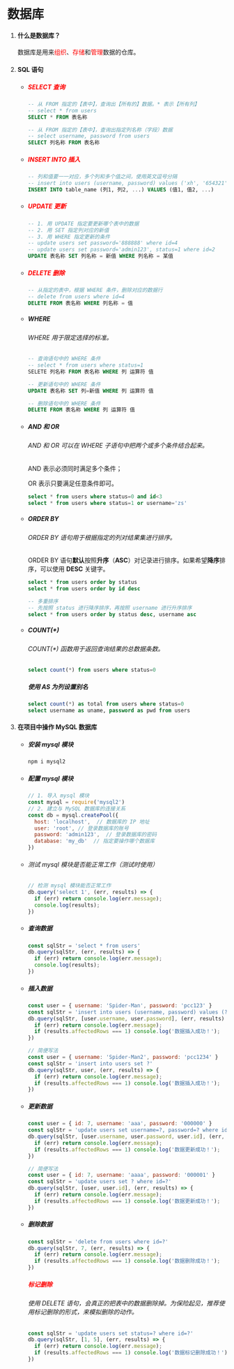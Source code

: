 # 数据库

1. #### 什么是数据库？

   数据库是用来<font color="red">组织</font>、<font color="red">存储</font>和<font color="red">管理</font>数据的仓库。

2. #### SQL 语句

   + ##### <font color="red">SELECT 查询</font>

     ~~~sql
     -- 从 FROM 指定的【表中】，查询出【所有的】数据。* 表示【所有列】
     -- select * from users
     SELECT * FROM 表名称
     
     -- 从 FROM 指定的【表中】，查询出指定列名称（字段）数据
     -- select username, password from users
     SELECT 列名称 FROM 表名称
     ~~~

     

   + ##### <font color="red">INSERT INTO 插入</font>

     ~~~sql
     -- 列和值要一一对应，多个列和多个值之间，使用英文逗号分隔
     -- insert into users (username, password) values ('xh', '654321')
     INSERT INTO table_name (列1, 列2, ...) VALUES (值1, 值2, ...)
     ~~~

     

   + ##### <font color="red">UPDATE 更新</font>

     ~~~sql
     -- 1. 用 UPDATE 指定要更新哪个表中的数据
     -- 2. 用 SET 指定列对应的新值
     -- 3. 用 WHERE 指定更新的条件
     -- update users set password='888888' where id=4
     -- update users set password='admin123', status=1 where id=2
     UPDATE 表名称 SET 列名称 = 新值 WHERE 列名称 = 某值
     ~~~

     

   + ##### <font color="red">DELETE 删除</font>

     ~~~sql
     -- 从指定的表中，根据 WHERE 条件，删除对应的数据行
     -- delete from users where id=4
     DELETE FROM 表名称 WHERE 列名称 = 值
     ~~~

     

   + ##### WHERE

     ###### WHERE 用于限定选择的标准。

     ~~~sql
     -- 查询语句中的 WHERE 条件
     -- select * from users where status=1
     SELETE 列名称 FROM 表名称 WHERE 列 运算符 值
     
     -- 更新语句中的 WHERE 条件
     UPDATE 表名称 SET 列=新值 WHERE 列 运算符 值
     
     -- 删除语句中的 WHERE 条件
     DELETE FROM 表名称 WHERE 列 运算符 值
     ~~~

     

   + ##### AND 和 OR

     ###### AND 和 OR 可以在 WHERE 子语句中把两个或多个条件结合起来。

     AND 表示必须同时满足多个条件；

     OR 表示只要满足任意条件即可。

     ~~~sql
     select * from users where status=0 and id<3
     select * from users where status=1 or username='zs'
     ~~~

     

   + ##### ORDER BY

     ###### ORDER BY 语句用于根据指定的列对结果集进行排序。

     ORDER BY 语句**默认**按照**升序**（**ASC**）对记录进行排序。如果希望**降序**排序，可以使用 **DESC** 关键字。

     ~~~sql
     select * from users order by status
     select * from users order by id desc
     
     -- 多重排序
     -- 先按照 status 进行降序排序，再按照 username 进行升序排序
     select * from users order by status desc, username asc
     ~~~

     

   + ##### COUNT(*)

     ###### COUNT(*) 函数用于返回查询结果的总数据条数。

     ~~~sql
     select count(*) from users where status=0
     ~~~

     

     ##### 使用 AS 为列设置别名

     ~~~sql
     select count(*) as total from users where status=0
     select username as uname, password as pwd from users
     ~~~

     

3. #### 在项目中操作 MySQL 数据库

   + ##### 安装 mysql 模块

     ~~~bash
     npm i mysql2
     ~~~

     

   + ##### 配置 mysql 模块

     ~~~js
     // 1. 导入 mysql 模块
     const mysql = require('mysql2')
     // 2. 建立与 MySQL 数据库的连接关系
     const db = mysql.createPool({
       host: 'localhost',  // 数据库的 IP 地址
       user: 'root', // 登录数据库的账号
       password: 'admin123',  // 登录数据库的密码
       database: 'my_db'  // 指定要操作哪个数据库
     })
     ~~~

     

   + ###### 测试 mysql 模块是否能正常工作（测试时使用）

     ~~~js
     // 检测 mysql 模块能否正常工作
     db.query('select 1', (err, results) => {
       if (err) return console.log(err.message);
       console.log(results);
     })
     ~~~

     

   + ##### 查询数据

     ~~~js
     const sqlStr = 'select * from users'
     db.query(sqlStr, (err, results) => {
       if (err) return console.log(err.message);
       console.log(results);
     })
     ~~~

     

   + ##### 插入数据

     ~~~js
     const user = { username: 'Spider-Man', password: 'pcc123' }
     const sqlStr = 'insert into users (username, password) values (?, ?)'
     db.query(sqlStr, [user.username, user.password], (err, results) => {
       if (err) return console.log(err.message);
       if (results.affectedRows === 1) console.log('数据插入成功！');
     })
     
     // 简便写法
     const user = { username: 'Spider-Man2', password: 'pcc1234' }
     const sqlStr = 'insert into users set ?'
     db.query(sqlStr, user, (err, results) => {
       if (err) return console.log(err.message);
       if (results.affectedRows === 1) console.log('数据插入成功！');
     })
     
     ~~~

     

   + ##### 更新数据

     ~~~js
     const user = { id: 7, username: 'aaa', password: '000000' }
     const sqlStr = 'update users set username=?, password=? where id=?'
     db.query(sqlStr, [user.username, user.password, user.id], (err, results) => {
       if (err) return console.log(err.message);
       if (results.affectedRows === 1) console.log('数据更新成功！');
     })
     
     // 简便写法
     const user = { id: 7, username: 'aaaa', password: '000001' }
     const sqlStr = 'update users set ? where id=?'
     db.query(sqlStr, [user, user.id], (err, results) => {
       if (err) return console.log(err.message);
       if (results.affectedRows === 1) console.log('数据更新成功！');
     })
     ~~~

     

   + ##### 删除数据

     ~~~js
     const sqlStr = 'delete from users where id=?'
     db.query(sqlStr, 7, (err, results) => {
       if (err) return console.log(err.message);
       if (results.affectedRows === 1) console.log('数据删除成功！');
     })
     ~~~

     

     ##### <font color="red">标记删除</font>

     ###### 使用 DELETE 语句，会真正的把表中的数据删除掉。为保险起见，推荐使用标记删除的形式，来模拟删除的动作。

     ~~~js
     const sqlStr = 'update users set status=? where id=?'
     db.query(sqlStr, [1, 5], (err, results) => {
       if (err) return console.log(err.message);
       if (results.affectedRows === 1) console.log('数据标记删除成功！');
     })
     ~~~